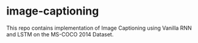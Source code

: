 # image-captioning

This repo contains implementation of Image Captioning using Vanilla RNN and LSTM on the MS-COCO 2014 Dataset.
